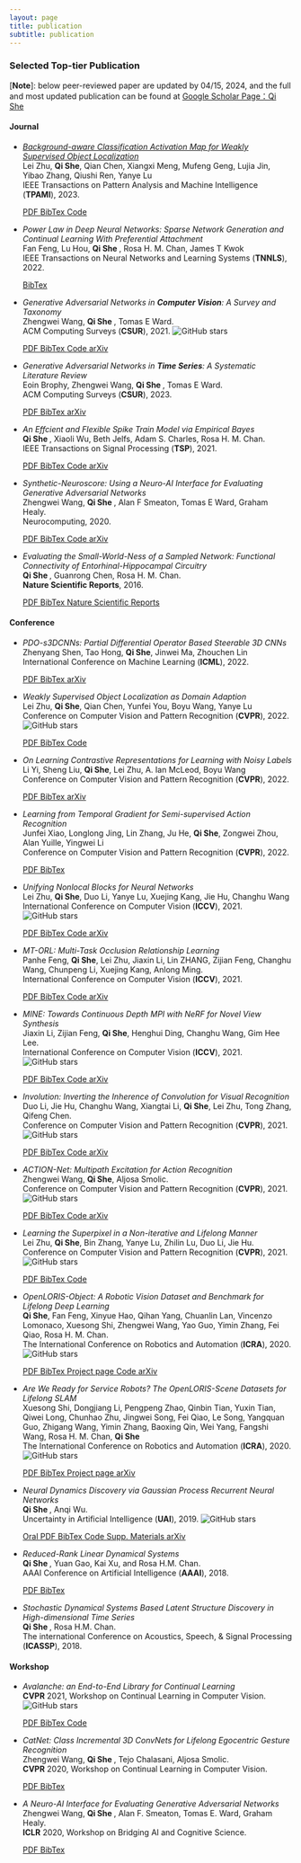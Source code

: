 ```yaml
---
layout: page
title: publication
subtitle: publication
---
```


### **Selected Top-tier Publication**

[**<font >Note</font>**]: below peer-reviewed paper are updated by 04/15, 2024, and the full and most updated publication can be found at [Google Scholar Page：Qi She](https://scholar.google.com/citations?user=iHoGTt4AAAAJ&hl=zh-CN)

#### **Journal**

<div id="container-publications">
<div class="row">
<div class="col-xs-12 col-md-12">
<ul> 
<li>
<i class="fa-li fa fa-file-text-o pub-icon" aria-hidden="true"></i>
    <span itemprop="name">
        <a href="https://ieeexplore.ieee.org/abstract/document/10234096"><i>Background-aware Classification Activation Map for Weakly Supervised Object Localization</i></a>  
    </span>
    <div class="pub-authors" itemprop="author">
        Lei Zhu, <b>Qi She</b>, Qian Chen, Xiangxi Meng, Mufeng Geng, Lujia Jin, Yibao Zhang, Qiushi Ren, Yanye Lu
    </div>
    <div class="pub-publication">
    IEEE Transactions on Pattern Analysis and Machine Intelligence (<b>TPAMI</b>), 2023. 
    </div>

<p>
<a class="btn btn-default" href="https://sheqi.github.io/pdf/TPAMI2023_backgroundaware.pdf">
PDF
</a>

<a class="btn btn-default" href="https://sheqi.github.io/bibtex/TPAMI23_backgroundaware.bib.txt">
BibTex
</a>

<a class="btn btn-default" href="https://github.com/zh460045050/BCAM">
Code
</a>

</p>
</li>
</ul> 

<ul> 
<li>
<i class="fa-li fa fa-file-text-o pub-icon" aria-hidden="true"></i>
    <span itemprop="name">
        <i>Power Law in Deep Neural Networks: Sparse Network Generation and Continual Learning With Preferential Attachment</i>
    </span>
    <div class="pub-authors" itemprop="author">
        Fan Feng, Lu Hou, <b> Qi She </b>, Rosa H. M. Chan, James T Kwok
    </div>
    <div class="pub-publication">
    IEEE Transactions on Neural Networks and Learning Systems (<b>TNNLS</b>), 2022. 
    </div>

<p>
<a class="btn btn-default" href="https://sheqi.github.io/bibtex/TNNLS22_powerlaw.bib.txt">
BibTex
</a>

</p>
</li>
</ul> 

<ul> 
<li>
<i class="fa-li fa fa-file-text-o pub-icon" aria-hidden="true"></i>
    <span itemprop="name">
        <i>Generative Adversarial Networks in <b>Computer Vision</b>: A Survey and Taxonomy</i>
    </span>
    <div class="pub-authors" itemprop="author">
        Zhengwei Wang, <b> Qi She </b>, Tomas E Ward.
    </div>
    <div class="pub-publication">
    ACM Computing Surveys (<b>CSUR</b>), 2021. <img alt="GitHub stars" src="https://img.shields.io/github/stars/sheqi/GAN_Review?label=Stars&style=social">
    </div>

<p>
<a class="btn btn-default" href="https://sheqi.github.io/pdf/CSUR20.pdf">
PDF
</a>

<a class="btn btn-default" href="https://sheqi.github.io/bibtex/CSUR20.bib.txt">
BibTex
</a>

<a class="btn btn-default" href="https://github.com/sheqi/GAN_Review">
Code
</a>

<a class="btn btn-default" href="https://arxiv.org/abs/1906.01529">
arXiv
</a>
</p>
</li>
</ul> 

<ul> 
<li>
<i class="fa-li fa fa-file-text-o pub-icon" aria-hidden="true"></i>
    <span itemprop="name">
        <i>Generative Adversarial Networks in <b>Time Series</b>: A Systematic Literature Review</i>
    </span>
    <div class="pub-authors" itemprop="author">
        Eoin Brophy, Zhengwei Wang, <b> Qi She </b>, Tomas E Ward.
    </div>
    <div class="pub-publication">
    ACM Computing Surveys (<b>CSUR</b>), 2023. 
    </div>

<p>
<a class="btn btn-default" href="https://sheqi.github.io/pdf/CSUR23.pdf">
PDF
</a>

<a class="btn btn-default" href="https://sheqi.github.io/bibtex/CSUR23.bib.txt">
BibTex
</a>

<a class="btn btn-default" href="https://arxiv.org/abs/2107.11098">
arXiv
</a>
</p>
</li>
</ul> 

<ul> 
<li>
<i class="fa-li fa fa-file-text-o pub-icon" aria-hidden="true"></i>
    <span itemprop="name">
        <i>An Effcient and Flexible Spike Train Model via Empirical Bayes</i>
    </span>
    <div class="pub-authors" itemprop="author">
        <b> Qi She </b>, Xiaoli Wu, Beth Jelfs, Adam S. Charles, Rosa H. M. Chan.
    </div>
    <div class="pub-publication">
    IEEE Transactions on Signal Processing (<b>TSP</b>), 2021. 
    </div>

<p>
<a class="btn btn-default" href="https://sheqi.github.io/pdf/TSP21.pdf">
PDF
</a>

<a class="btn btn-default" href="https://sheqi.github.io/bibtex/TSP21.bib.txt">
BibTex
</a>

<a class="btn btn-default" href="https://github.com/cuckoong/EB_spikes_trains">
Code
</a>

<a class="btn btn-default" href="https://arxiv.org/abs/1605.02869">
arXiv
</a>
</p>
</li>
</ul> 

<ul> 
<li>
<i class="fa-li fa fa-file-text-o pub-icon" aria-hidden="true"></i>
    <span itemprop="name">
        <i>Synthetic-Neuroscore: Using a Neuro-AI Interface for Evaluating Generative Adversarial Networks</i>
    </span>
    <div class="pub-authors" itemprop="author">
     Zhengwei Wang, <b> Qi She </b>, Alan F Smeaton, Tomas E Ward, Graham Healy.
    </div>
    <div class="pub-publication">
    Neurocomputing, 2020. 
    </div>

<p>
<a class="btn btn-default" href="https://sheqi.github.io/pdf/NC20.pdf">
PDF
</a>

<a class="btn btn-default" href="https://sheqi.github.io/bibtex/NC20.bib.txt">
BibTex
</a>

<a class="btn btn-default" href="https://github.com/villawang/Neuro-AI-Interface">
Code
</a>

<a class="btn btn-default" href="https://arxiv.org/abs/1905.04243">
arXiv
</a>
</p>
</li>
</ul> 

<ul> 
<li>
<i class="fa-li fa fa-file-text-o pub-icon" aria-hidden="true"></i>
    <span itemprop="name">
        <i>Evaluating the Small-World-Ness of a Sampled Network: Functional Connectivity of Entorhinal-Hippocampal Circuitry</i>
    </span>
    <div class="pub-authors" itemprop="author">
     <b> Qi She </b>, Guanrong Chen, Rosa H. M. Chan.
    </div>
    <div class="pub-publication">
    <b>Nature Scientific Reports</b>, 2016.
    </div>

<p>
<a class="btn btn-default" href="https://sheqi.github.io/pdf/NSR2016.pdf">
PDF
</a>

<a class="btn btn-default" href="https://sheqi.github.io/bibtex/NSR21.bib.txt">
BibTex
</a>

<a class="btn btn-default" href="https://www.nature.com/articles/srep21468">
Nature Scientific Reports
</a>
</p>
</li>
</ul> 

</div>
</div>
</div>

#### **Conference**

<div id="container-publications">
<div class="row">
<div class="col-xs-12 col-md-12">

<ul> 
<li>
<i class="fa-li fa fa-file-text-o pub-icon" aria-hidden="true"></i>
    <span itemprop="name">
        <i>PDO-s3DCNNs: Partial Differential Operator Based Steerable 3D CNNs
</i>
    </span>
    <div class="pub-authors" itemprop="author">
        Zhenyang Shen, Tao Hong, <b>Qi She</b>, Jinwei Ma, Zhouchen Lin
    </div>
    <div class="pub-publication">
    International Conference on Machine Learning (<b>ICML</b>), 2022.
    <!--<img alt="GitHub stars" src="https://img.shields.io/github/stars/zh460045050/SNL_ICCV2021?label=Stars&style=social"> -->
    </div>

<p>
<a class="btn btn-default" href="https://sheqi.github.io/pdf/ICML2022_PDO.pdf">
PDF
</a>

<a class="btn btn-default" href="https://sheqi.github.io/bibtex/ICML22_PDO.bib.txt">
BibTex
</a>

<a class="btn btn-default" href="https://arxiv.org/pdf/2208.03720">
arXiv
</a>
</p>
</li>
</ul> 

<ul> 
<li>
<i class="fa-li fa fa-file-text-o pub-icon" aria-hidden="true"></i>
    <span itemprop="name">
        <i>Weakly Supervised Object Localization as Domain Adaption
</i>
    </span>
    <div class="pub-authors" itemprop="author">
        Lei Zhu, <b>Qi She</b>, Qian Chen, Yunfei You, Boyu Wang, Yanye Lu
    </div>
    <div class="pub-publication">
    Conference on Computer Vision and Pattern Recognition (<b>CVPR</b>), 2022.
    <img alt="GitHub stars" src="https://img.shields.io/github/stars/zh460045050/DA-WSOL_CVPR2022?label=Stars&style=social">
    </div>

<p>
<a class="btn btn-default" href="https://sheqi.github.io/pdf/CVPR2022_WDA.pdf">
PDF
</a>

<a class="btn btn-default" href="https://sheqi.github.io/bibtex/CVPR22_WDA.bib.txt">
BibTex
</a>

<a class="btn btn-default" href="https://github.com/zh460045050/DA-WSOL_CVPR2022">
Code
</a>

</p>
</li>
</ul> 



<ul> 
<li>
<i class="fa-li fa fa-file-text-o pub-icon" aria-hidden="true"></i>
    <span itemprop="name">
        <i>On Learning Contrastive Representations for Learning with Noisy Labels
</i>
    </span>
    <div class="pub-authors" itemprop="author">
        Li Yi, Sheng Liu, <b>Qi She</b>, Lei Zhu, A. Ian McLeod, Boyu Wang
    </div>
    <div class="pub-publication">
    Conference on Computer Vision and Pattern Recognition (<b>CVPR</b>), 2022.
    <!--<img alt="GitHub stars" src="https://img.shields.io/github/stars/zh460045050/SNL_ICCV2021?label=Stars&style=social"> -->
    </div>


<p>
<a class="btn btn-default" href="https://sheqi.github.io/pdf/CVPR2022_noisylabel.pdf">
PDF
</a>

<a class="btn btn-default" href="https://sheqi.github.io/bibtex/CVPR22_noisylabel.bib.txt">
BibTex
</a>

 <!--
<a class="btn btn-default" href="https://github.com/zh460045050/SNL_ICCV2021">
Code
</a>
-->


<a class="btn btn-default" href="https://arxiv.org/abs/2203.01785">
arXiv
</a>
</p>
</li>
</ul> 


<ul> 
<li>
<i class="fa-li fa fa-file-text-o pub-icon" aria-hidden="true"></i>
    <span itemprop="name">
        <i>Learning from Temporal Gradient for Semi-supervised Action Recognition
</i>
    </span>
    <div class="pub-authors" itemprop="author">
        Junfei Xiao, Longlong Jing, Lin Zhang, Ju He, <b>Qi She</b>, Zongwei Zhou, Alan Yuille, Yingwei Li
    </div>
    <div class="pub-publication">
    Conference on Computer Vision and Pattern Recognition (<b>CVPR</b>), 2022.
    <!--<img alt="GitHub stars" src="https://img.shields.io/github/stars/zh460045050/SNL_ICCV2021?label=Stars&style=social"> -->
    </div>


<p>
<a class="btn btn-default" href="https://sheqi.github.io/pdf/CVPR2022_temporalgradient.pdf">
PDF
</a>

<a class="btn btn-default" href="https://sheqi.github.io/bibtex/CVPR22_temporalgradient.bib.txt">
BibTex
</a>

 <!--
<a class="btn btn-default" href="https://github.com/zh460045050/SNL_ICCV2021">
Code
</a>
-->
</p>
</li>
</ul> 



<ul> 
<li>
<i class="fa-li fa fa-file-text-o pub-icon" aria-hidden="true"></i>
    <span itemprop="name">
        <i>Unifying Nonlocal Blocks for Neural Networks</i>
    </span>
    <div class="pub-authors" itemprop="author">
        Lei Zhu, <b>Qi She</b>, Duo Li, Yanye Lu, Xuejing Kang, Jie Hu, Changhu Wang
    </div>
    <div class="pub-publication">
    International Conference on Computer Vision (<b>ICCV</b>), 2021.
    <img alt="GitHub stars" src="https://img.shields.io/github/stars/zh460045050/SNL_ICCV2021?label=Stars&style=social">
    </div>


<p>
<a class="btn btn-default" href="https://sheqi.github.io/pdf/ICCV2021_nonlocal.pdf">
PDF
</a>

<a class="btn btn-default" href="https://sheqi.github.io/bibtex/ICCV21_nolocal.bib.txt">
BibTex
</a>

<a class="btn btn-default" href="https://github.com/zh460045050/SNL_ICCV2021">
Code
</a>

<a class="btn btn-default" href="https://arxiv.org/abs/2108.02451">
arXiv
</a>
</p>
</li>
</ul> 

<ul> 
<li>
<i class="fa-li fa fa-file-text-o pub-icon" aria-hidden="true"></i>
    <span itemprop="name">
        <i>MT-ORL: Multi-Task Occlusion Relationship Learning</i>
    </span>
    <div class="pub-authors" itemprop="author">
        Panhe Feng, <b>Qi She</b>, Lei Zhu, Jiaxin Li, Lin ZHANG, Zijian Feng, Changhu Wang, Chunpeng Li, Xuejing Kang, Anlong Ming.
    </div>
    <div class="pub-publication">
    International Conference on Computer Vision (<b>ICCV</b>), 2021.
     <!--<img alt="GitHub stars" src="https://img.shields.io/github/stars/fengpanhe/MT-ORL?label=Stars&style=social">-->
    </div>

<p>
<a class="btn btn-default" href="https://sheqi.github.io/pdf/ICCV2021_mtorl.pdf">
PDF
</a>

<a class="btn btn-default" href="https://sheqi.github.io/bibtex/ICCV21_mtorl.bib.txt">
BibTex
</a>

<a class="btn btn-default" href="https://github.com/fengpanhe/MT-ORL">
Code
</a>

<a class="btn btn-default" href="https://arxiv.org/abs/2108.05722">
arXiv
</a>
</p>
</li>
</ul> 


<ul> 
<li>
<i class="fa-li fa fa-file-text-o pub-icon" aria-hidden="true"></i>
    <span itemprop="name">
        <i>MINE: Towards Continuous Depth MPI with NeRF for Novel View Synthesis</i>
    </span>
    <div class="pub-authors" itemprop="author">
        Jiaxin Li, Zijian Feng, <b>Qi She</b>, Henghui Ding, Changhu Wang, Gim Hee Lee.
    </div>
    <div class="pub-publication">
    International Conference on Computer Vision (<b>ICCV</b>), 2021.
    <img alt="GitHub stars" src="https://img.shields.io/github/stars/vincentfung13/MINE?label=Stars&style=social">
    </div>


<p>
<a class="btn btn-default" href="https://sheqi.github.io/pdf/ICCV2021_mine.pdf">
PDF
</a>

<a class="btn btn-default" href="https://sheqi.github.io/bibtex/ICCV21_mine.bib.txt">
BibTex
</a>

<a class="btn btn-default" href="https://github.com/vincentfung13/MINE">
Code
</a>

<a class="btn btn-default" href="https://arxiv.org/abs/2103.14910">
arXiv
</a>
</p>
</li>
</ul> 


<ul> 
<li>
<i class="fa-li fa fa-file-text-o pub-icon" aria-hidden="true"></i>
    <span itemprop="name">
        <i>Involution: Inverting the Inherence of Convolution for Visual Recognition</i>
    </span>
    <div class="pub-authors" itemprop="author">
        Duo Li, Jie Hu, Changhu Wang, Xiangtai Li, <b>Qi She</b>, Lei Zhu, Tong Zhang, Qifeng Chen.
    </div>
    <div class="pub-publication">
    Conference on Computer Vision and Pattern Recognition (<b>CVPR</b>), 2021.
    <img alt="GitHub stars" src="https://img.shields.io/github/stars/d-li14/involution?label=Stars&style=social">
    </div>


<p>
<a class="btn btn-default" href="https://sheqi.github.io/pdf/CVPR2021_involution.pdf">
PDF
</a>

<a class="btn btn-default" href="https://sheqi.github.io/bibtex/CVPR21_involution.bib.txt">
BibTex
</a>

<a class="btn btn-default" href="https://github.com/d-li14/involution">
Code
</a>

<a class="btn btn-default" href="https://arxiv.org/abs/2103.06255">
arXiv
</a>
</p>
</li>
</ul> 

<ul> 
<li>
<i class="fa-li fa fa-file-text-o pub-icon" aria-hidden="true"></i>
    <span itemprop="name">
        <i>ACTION-Net: Multipath Excitation for Action Recognition</i>
    </span>
    <div class="pub-authors" itemprop="author">
        Zhengwei Wang, <b>Qi She</b>, Aljosa Smolic.
    </div>
    <div class="pub-publication">
    Conference on Computer Vision and Pattern Recognition (<b>CVPR</b>), 2021. <img alt="GitHub stars" src="https://img.shields.io/github/stars/V-Sense/ACTION-Net?label=Stars&style=social">
    </div>

<p>
<a class="btn btn-default" href="https://sheqi.github.io/pdf/CVPR2021_actionnet.pdf">
PDF
</a>

<a class="btn btn-default" href="https://sheqi.github.io/bibtex/CVPR21_actionnet.bib.txt">
BibTex
</a>

<a class="btn btn-default" href="https://github.com/V-Sense/ACTION-Net">
Code
</a>

<a class="btn btn-default" href="https://arxiv.org/abs/2103.07372">
arXiv
</a>
</p>
</li>
</ul> 

<ul> 
<li>
<i class="fa-li fa fa-file-text-o pub-icon" aria-hidden="true"></i>
    <span itemprop="name">
        <i>Learning the Superpixel in a Non-iterative and Lifelong Manner</i>
    </span>
    <div class="pub-authors" itemprop="author">
        Lei Zhu, <b>Qi She</b>, Bin Zhang, Yanye Lu, Zhilin Lu, Duo Li, Jie Hu.
    </div>
    <div class="pub-publication">
    Conference on Computer Vision and Pattern Recognition (<b>CVPR</b>), 2021. <img alt="GitHub stars" src="https://img.shields.io/github/stars/zh460045050/LNSNet?label=Stars&style=social">
    </div>

<p>
<a class="btn btn-default" href="https://sheqi.github.io/pdf/CVPR2021_superpixel.pdf">
PDF
</a>

<a class="btn btn-default" href="https://sheqi.github.io/bibtex/CVPR21_superpixel.bib.txt">
BibTex
</a>

<a class="btn btn-default" href="https://github.com/zh460045050/LNSNet">
Code
</a>

</p>
</li>
</ul> 

<ul> 
<li>
<i class="fa-li fa fa-file-text-o pub-icon" aria-hidden="true"></i>
    <span itemprop="name">
        <i>OpenLORIS-Object: A Robotic Vision Dataset and Benchmark for Lifelong Deep Learning</i>
    </span>
    <div class="pub-authors" itemprop="author">
        <b>Qi She</b>, Fan Feng, Xinyue Hao, Qihan Yang, Chuanlin Lan, Vincenzo Lomonaco, Xuesong Shi, Zhengwei Wang, Yao Guo, Yimin Zhang, Fei Qiao, Rosa H. M. Chan.
    </div>
    <div class="pub-publication">
    The International Conference on Robotics and Automation (<b>ICRA</b>), 2020. <img alt="GitHub stars" src="https://img.shields.io/github/stars/lifelong-robotic-vision/lifelong-robotic-vision.github.io?label=Stars&style=social">
    </div>

<p>
<a class="btn btn-default" href="https://sheqi.github.io/pdf/ICRA2020_obj.pdf">
PDF
</a>

<a class="btn btn-default" href="https://sheqi.github.io/bibtex/ICRA20_obj.bib.txt">
BibTex
</a>

<a class="btn btn-default" href="https://lifelong-robotic-vision.github.io/dataset/object">
Project page
</a>

<a class="btn btn-default" href="https://github.com/lifelong-robotic-vision/OpenLORIS-Object">
Code
</a>

<a class="btn btn-default" href="https://arxiv.org/abs/1911.06487">
arXiv
</a>
</p>
</li>
</ul> 

<ul> 
<li>
<i class="fa-li fa fa-file-text-o pub-icon" aria-hidden="true"></i>
    <span itemprop="name">
        <i>Are We Ready for Service Robots? The OpenLORIS-Scene Datasets for Lifelong SLAM</i>
    </span>
    <div class="pub-authors" itemprop="author">
     Xuesong Shi, Dongjiang Li, Pengpeng Zhao, Qinbin Tian, Yuxin Tian, Qiwei Long, Chunhao Zhu, Jingwei Song, Fei Qiao, Le Song, Yangquan Guo, Zhigang Wang, Yimin Zhang, Baoxing Qin, Wei Yang, Fangshi Wang, Rosa H. M. Chan, <b>Qi She</b>
    </div>
    <div class="pub-publication">
    The International Conference on Robotics and Automation (<b>ICRA</b>), 2020. <img alt="GitHub stars" src="https://img.shields.io/github/stars/lifelong-robotic-vision/lifelong-robotic-vision.github.io?label=Stars&style=social">
    </div>

<p>
<a class="btn btn-default" href="https://sheqi.github.io/pdf/ICRA2020_Scene.pdf">
PDF
</a>

<a class="btn btn-default" href="https://sheqi.github.io/bibtex/ICRA20_scene.bib.txt">
BibTex
</a>

<a class="btn btn-default" href="https://lifelong-robotic-vision.github.io/dataset/scene">
Project page
</a>

<a class="btn btn-default" href="https://arxiv.org/abs/1911.05603">
arXiv
</a>
</p>
</li>
</ul> 

<ul> 
<li>
<i class="fa-li fa fa-file-text-o pub-icon" aria-hidden="true"></i>
    <span itemprop="name">
        <i>Neural Dynamics Discovery via Gaussian Process Recurrent Neural Networks</i>
    </span>
    <div class="pub-authors" itemprop="author">
        <b> Qi She </b>, Anqi Wu.
    </div>
    <div class="pub-publication">
    Uncertainty in Artificial Intelligence (<b>UAI</b>), 2019. <img alt="GitHub stars" src="https://img.shields.io/github/stars/sheqi/GP-RNN_UAI2019?label=Stars&style=social">
    </div>

<p>
<a class="btn btn-default" href="https://www.youtube.com/watch?v=oEIIFZRjObc">
Oral
</a>

<a class="btn btn-default" href="https://sheqi.github.io/pdf/UAI2019.pdf">
PDF
</a>

<a class="btn btn-default" href="https://sheqi.github.io/bibtex/UAI19.bib.txt">
BibTex
</a>

<a class="btn btn-default" href="https://github.com/sheqi/GP-RNN_UAI2019">
Code
</a>

<a class="btn btn-default" href="https://sheqi.github.io/sm/UAI2019.pdf">
Supp. Materials
</a>

<a class="btn btn-default" href="https://arxiv.org/abs/1907.00650">
arXiv
</a>
</p>
</li>
</ul> 

<ul> 
<li>
<i class="fa-li fa fa-file-text-o pub-icon" aria-hidden="true"></i>
    <span itemprop="name">
        <i>Reduced-Rank Linear Dynamical Systems</i>
    </span>
    <div class="pub-authors" itemprop="author">
        <b> Qi She </b>, Yuan Gao, Kai Xu, and Rosa H.M. Chan.
    </div>
    <div class="pub-publication">
    AAAI Conference on Artificial Intelligence (<b>AAAI</b>), 2018.
    </div>

<p>
<a class="btn btn-default" href="https://sheqi.github.io/pdf/AAAI2018.pdf">
PDF
</a>

<a class="btn btn-default" href="https://sheqi.github.io/bibtex/AAAI18.bib.txt">
BibTex
</a>
</p>
</li>
</ul> 

<ul> 
<li>
<i class="fa-li fa fa-file-text-o pub-icon" aria-hidden="true"></i>
    <span itemprop="name">
        <i>Stochastic Dynamical Systems Based Latent Structure Discovery in High-dimensional Time Series</i>
    </span>
    <div class="pub-authors" itemprop="author">
        <b> Qi She </b>, Rosa H.M. Chan.
    </div>
    <div class="pub-publication">
    The international Conference on Acoustics, Speech, & Signal Processing (<b>ICASSP</b>), 2018.
    </div>

<p>
</p>
</li>
</ul> 
</div>
</div>
</div>

#### **Workshop**

<div id="container-publications">
<div class="row">
<div class="col-xs-12 col-md-12">


<ul> 
<li>
<i class="fa-li fa fa-file-text-o pub-icon" aria-hidden="true"></i>
    <span itemprop="name">
        <i>Avalanche: an End-to-End Library for Continual Learning</i>
    </span>
    <div class="pub-publication">
    <b>CVPR</b> 2021, Workshop on Continual Learning in Computer Vision. <img alt="GitHub stars" src="https://img.shields.io/github/stars/ContinualAI/avalanche?label=Stars&style=social">
    </div>

<p>
<a class="btn btn-default" href="https://sheqi.github.io/pdf/CVPRW2021_avalanche.pdf">
PDF
</a>

<a class="btn btn-default" href="https://sheqi.github.io/bibtex/CVPRW21_avalanche.bib.txt">
BibTex
</a>

<a class="btn btn-default" href="https://github.com/ContinualAI/avalanche">
Code
</a>

</p>
</li>
</ul> 

<ul> 
<li>
<i class="fa-li fa fa-file-text-o pub-icon" aria-hidden="true"></i>
    <span itemprop="name">
        <i>CatNet: Class Incremental 3D ConvNets for Lifelong Egocentric Gesture Recognition</i>
    </span>
    <div class="pub-authors" itemprop="author">
        Zhengwei Wang, <b> Qi She </b>, Tejo Chalasani, Aljosa Smolic.
    </div>
    <div class="pub-publication">
    <b>CVPR</b> 2020, Workshop on Continual Learning in Computer Vision. 
    </div>

<p>
<a class="btn btn-default" href="https://sheqi.github.io/pdf/CVPRW2020_CatNet.pdf">
PDF
</a>

<a class="btn btn-default" href="https://sheqi.github.io/bibtex/CVPRW20_CatNet.bib.txt">
BibTex
</a>

</p>
</li>
</ul> 

<ul> 
<li>
<i class="fa-li fa fa-file-text-o pub-icon" aria-hidden="true"></i>
    <span itemprop="name">
        <i>A Neuro-AI Interface for Evaluating Generative Adversarial Networks</i>
    </span>
    <div class="pub-authors" itemprop="author">
        Zhengwei Wang, <b> Qi She </b>, Alan F. Smeaton, Tomas E. Ward, Graham Healy.
    </div>
    <div class="pub-publication">
    <b>ICLR</b> 2020, Workshop on Bridging AI and Cognitive Science. 
    </div>

<p>
<a class="btn btn-default" href="https://sheqi.github.io/pdf/ICLRW2020_Neuroscore.pdf">
PDF
</a>

<a class="btn btn-default" href="https://sheqi.github.io/bibtex/ICLRW20_Neuroscore.bib.txt">
BibTex
</a>

</p>
</li>
</ul> 


</div>
</div>
</div>